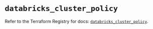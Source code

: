 # `databricks_cluster_policy`

Refer to the Terraform Registry for docs: [`databricks_cluster_policy`](https://registry.terraform.io/providers/databricks/databricks/1.52.0/docs/resources/cluster_policy).
